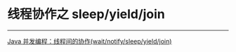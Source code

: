 # 线程协作之 sleep/yield/join
--- 


[Java 并发编程：线程间的协作(wait/notify/sleep/yield/join)](https://www.cnblogs.com/paddix/p/5381958.html)